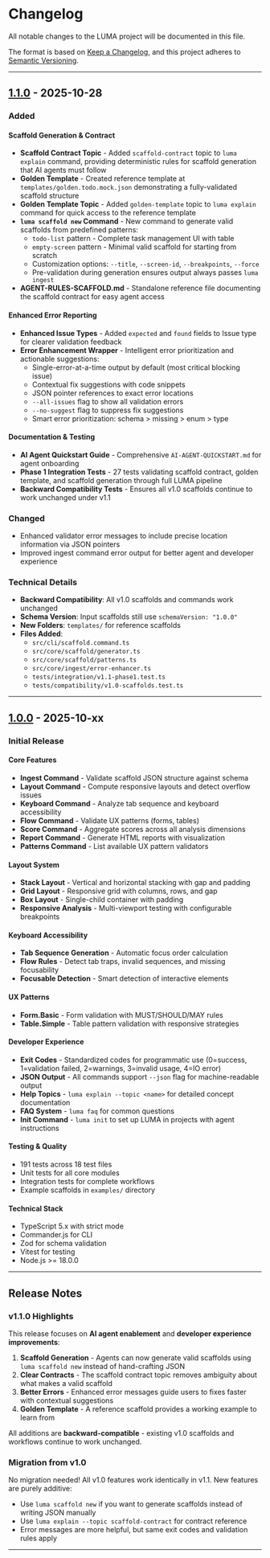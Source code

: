 # Changelog

All notable changes to the LUMA project will be documented in this file.

The format is based on [Keep a Changelog](https://keepachangelog.com/en/1.0.0/),
and this project adheres to [Semantic Versioning](https://semver.org/spec/v2.0.0.html).

---

## [1.1.0] - 2025-10-28

### Added

#### Scaffold Generation & Contract
- **Scaffold Contract Topic** - Added `scaffold-contract` topic to `luma explain` command, providing deterministic rules for scaffold generation that AI agents must follow
- **Golden Template** - Created reference template at `templates/golden.todo.mock.json` demonstrating a fully-validated scaffold structure
- **Golden Template Topic** - Added `golden-template` topic to `luma explain` command for quick access to the reference template
- **`luma scaffold new` Command** - New command to generate valid scaffolds from predefined patterns:
  - `todo-list` pattern - Complete task management UI with table
  - `empty-screen` pattern - Minimal valid scaffold for starting from scratch
  - Customization options: `--title`, `--screen-id`, `--breakpoints`, `--force`
  - Pre-validation during generation ensures output always passes `luma ingest`
- **AGENT-RULES-SCAFFOLD.md** - Standalone reference file documenting the scaffold contract for easy agent access

#### Enhanced Error Reporting
- **Enhanced Issue Types** - Added `expected` and `found` fields to Issue type for clearer validation feedback
- **Error Enhancement Wrapper** - Intelligent error prioritization and actionable suggestions:
  - Single-error-at-a-time output by default (most critical blocking issue)
  - Contextual fix suggestions with code snippets
  - JSON pointer references to exact error locations
  - `--all-issues` flag to show all validation errors
  - `--no-suggest` flag to suppress fix suggestions
  - Smart error prioritization: schema > missing > enum > type

#### Documentation & Testing
- **AI Agent Quickstart Guide** - Comprehensive `AI-AGENT-QUICKSTART.md` for agent onboarding
- **Phase 1 Integration Tests** - 27 tests validating scaffold contract, golden template, and scaffold generation through full LUMA pipeline
- **Backward Compatibility Tests** - Ensures all v1.0 scaffolds continue to work unchanged under v1.1

### Changed
- Enhanced validator error messages to include precise location information via JSON pointers
- Improved ingest command error output for better agent and developer experience

### Technical Details
- **Backward Compatibility**: All v1.0 scaffolds and commands work unchanged
- **Schema Version**: Input scaffolds still use `schemaVersion: "1.0.0"`
- **New Folders**: `templates/` for reference scaffolds
- **Files Added**: 
  - `src/cli/scaffold.command.ts`
  - `src/core/scaffold/generator.ts`
  - `src/core/scaffold/patterns.ts`
  - `src/core/ingest/error-enhancer.ts`
  - `tests/integration/v1.1-phase1.test.ts`
  - `tests/compatibility/v1.0-scaffolds.test.ts`

---

## [1.0.0] - 2025-10-xx

### Initial Release

#### Core Features
- **Ingest Command** - Validate scaffold JSON structure against schema
- **Layout Command** - Compute responsive layouts and detect overflow issues
- **Keyboard Command** - Analyze tab sequence and keyboard accessibility
- **Flow Command** - Validate UX patterns (forms, tables)
- **Score Command** - Aggregate scores across all analysis dimensions
- **Report Command** - Generate HTML reports with visualization
- **Patterns Command** - List available UX pattern validators

#### Layout System
- **Stack Layout** - Vertical and horizontal stacking with gap and padding
- **Grid Layout** - Responsive grid with columns, rows, and gap
- **Box Layout** - Single-child container with padding
- **Responsive Analysis** - Multi-viewport testing with configurable breakpoints

#### Keyboard Accessibility
- **Tab Sequence Generation** - Automatic focus order calculation
- **Flow Rules** - Detect tab traps, invalid sequences, and missing focusability
- **Focusable Detection** - Smart detection of interactive elements

#### UX Patterns
- **Form.Basic** - Form validation with MUST/SHOULD/MAY rules
- **Table.Simple** - Table pattern validation with responsive strategies

#### Developer Experience
- **Exit Codes** - Standardized codes for programmatic use (0=success, 1=validation failed, 2=warnings, 3=invalid usage, 4=IO error)
- **JSON Output** - All commands support `--json` flag for machine-readable output
- **Help Topics** - `luma explain --topic <name>` for detailed concept documentation
- **FAQ System** - `luma faq` for common questions
- **Init Command** - `luma init` to set up LUMA in projects with agent instructions

#### Testing & Quality
- 191 tests across 18 test files
- Unit tests for all core modules
- Integration tests for complete workflows
- Example scaffolds in `examples/` directory

#### Technical Stack
- TypeScript 5.x with strict mode
- Commander.js for CLI
- Zod for schema validation
- Vitest for testing
- Node.js >= 18.0.0

---

## Release Notes

### v1.1.0 Highlights

This release focuses on **AI agent enablement** and **developer experience improvements**:

1. **Scaffold Generation** - Agents can now generate valid scaffolds using `luma scaffold new` instead of hand-crafting JSON
2. **Clear Contracts** - The scaffold contract topic removes ambiguity about what makes a valid scaffold
3. **Better Errors** - Enhanced error messages guide users to fixes faster with contextual suggestions
4. **Golden Template** - A reference scaffold provides a working example to learn from

All additions are **backward-compatible** - existing v1.0 scaffolds and workflows continue to work unchanged.

### Migration from v1.0

No migration needed! All v1.0 features work identically in v1.1. New features are purely additive:
- Use `luma scaffold new` if you want to generate scaffolds instead of writing JSON manually
- Use `luma explain --topic scaffold-contract` for contract reference
- Error messages are more helpful, but same exit codes and validation rules apply

---

[1.1.0]: https://github.com/JohanBellander/luma/compare/v1.0.0...v1.1.0
[1.0.0]: https://github.com/JohanBellander/luma/releases/tag/v1.0.0

